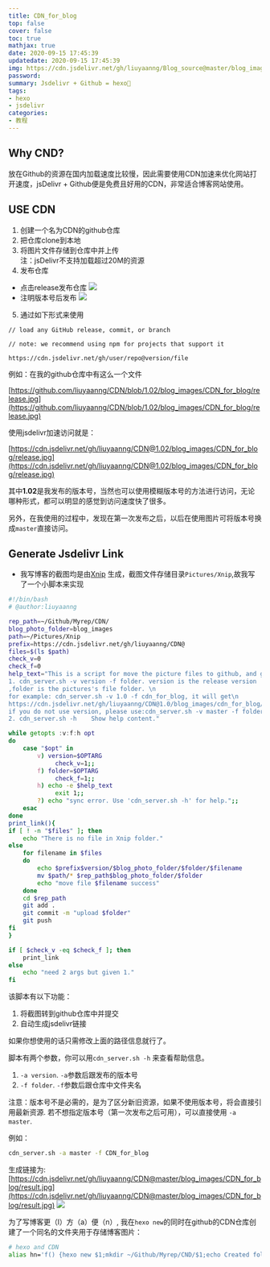 ```yaml
---
title: CDN_for_blog
top: false
cover: false
toc: true
mathjax: true
date: 2020-09-15 17:45:39
updatedate: 2020-09-15 17:45:39
img: https://cdn.jsdelivr.net/gh/liuyaanng/Blog_source@master/blog_images/CDN_for_blog/img.png
password:
summary: Jsdelivr + Github = hexo🥰
tags:
- hexo 
- jsdelivr
categories:
- 教程
---
```


## Why CND?
放在Github的资源在国内加载速度比较慢，因此需要使用CDN加速来优化网站打开速度，jsDelivr + Github便是免费且好用的CDN，非常适合博客网站使用。


## USE CDN

1. 创建一个名为CDN的github仓库
2. 把仓库clone到本地
3. 将图片文件存储到仓库中并上传     
注：jsDelivr不支持加载超过20M的资源
4. 发布仓库
- 点击release发布仓库
![](https://cdn.jsdelivr.net/gh/liuyaanng/Blog_source@master/blog_images/CDN_for_blog/release.jpg)  
- 注明版本号后发布
![](https://cdn.jsdelivr.net/gh/liuyaanng/Blog_source@master/blog_images/CDN_for_blog/release_number.jpg) 
5. 通过如下形式来使用

```
// load any GitHub release, commit, or branch

// note: we recommend using npm for projects that support it

https://cdn.jsdelivr.net/gh/user/repo@version/file
```

例如：在我的github仓库中有这么一个文件

[https://github.com/liuyaanng/CDN/blob/1.02/blog_images/CDN_for_blog/release.jpg](https://github.com/liuyaanng/CDN/blob/1.02/blog_images/CDN_for_blog/release.jpg)

使用jsdelivr加速访问就是：

[https://cdn.jsdelivr.net/gh/liuyaanng/CDN@1.02/blog_images/CDN_for_blog/release.jpg](https://cdn.jsdelivr.net/gh/liuyaanng/CDN@1.02/blog_images/CDN_for_blog/release.jpg) 

其中**1.02**是我发布的版本号，当然也可以使用模糊版本号的方法进行访问，无论哪种形式，都可以明显的感觉到访问速度快了很多。

另外，在我使用的过程中，发现在第一次发布之后，以后在使用图片可将版本号换成`master`直接访问。


## Generate Jsdelivr Link

- 我写博客的截图均是由[Xnip](https://zh.xnipapp.com/) 生成，截图文件存储目录`Pictures/Xnip`,故我写了一个小脚本来实现

```bash
#!/bin/bash
# @author:liuyaanng

rep_path=~/Github/Myrep/CDN/
blog_photo_folder=blog_images
path=~/Pictures/Xnip
prefix=https://cdn.jsdelivr.net/gh/liuyaanng/CDN@
files=$(ls $path)
check_v=0
check_f=0
help_text="This is a script for move the picture files to github, and get the jsdelivr link quickly. This scripts run with 2 arguments.\n
1. cdn_server.sh -v version -f folder. version is the release version
,folder is the pictures's file folder. \n
for example: cdn_server.sh -v 1.0 -f cdn_for_blog, it will get\n
https://cdn.jsdelivr.net/gh/liuyaanng/CDN@1.0/blog_images/cdn_for_blog/filename\n
if you do not use version, please use:cdn_server.sh -v master -f foldername.
2. cdn_server.sh -h    Show help content."

while getopts :v:f:h opt
do
	case "$opt" in
		v) version=$OPTARG
			 check_v=1;;
		f) folder=$OPTARG
			 check_f=1;;
		h) echo -e $help_text
			 exit 1;;
		?) echo "sync error. Use 'cdn_server.sh -h' for help.";;
	esac
done
print_link(){
if [ ! -n "$files" ]; then
	echo "There is no file in Xnip folder."
else
	for filename in $files
	do
		echo $prefix$version/$blog_photo_folder/$folder/$filename
		mv $path/* $rep_path$blog_photo_folder/$folder
		echo "move file $filename success"
	done
	cd $rep_path
	git add .
	git commit -m "upload $folder"
	git push
fi
}

if [ $check_v -eq $check_f ]; then
	print_link
else
	echo "need 2 args but given 1."
fi
```


该脚本有以下功能：

1. 将截图转到github仓库中并提交
2. 自动生成jsdelivr链接

如果你想使用的话只需修改上面的路径信息就行了。

脚本有两个参数，你可以用`cdn_server.sh -h` 来查看帮助信息。

1. `-a version`. `-a`参数后跟发布的版本号
2. `-f folder`. `-f`参数后跟仓库中文件夹名

注意：版本号不是必需的，是为了区分新旧资源，如果不使用版本号，将会直接引用最新资源. 若不想指定版本号（第一次发布之后可用），可以直接使用 `-a master`.

例如：

```bash
cdn_server.sh -a master -f CDN_for_blog
```

生成链接为: [https://cdn.jsdelivr.net/gh/liuyaanng/CDN@master/blog_images/CDN_for_blog/result.jpg](https://cdn.jsdelivr.net/gh/liuyaanng/CDN@master/blog_images/CDN_for_blog/result.jpg) 
![](https://cdn.jsdelivr.net/gh/liuyaanng/CDN@master/blog_images/CDN_for_blog/result.jpg) 

为了写博客更（l）方（a）便（n）, 我在`hexo new`的同时在github的CDN仓库创建了一个同名的文件夹用于存储博客图片：

```bash
# hexo and CDN
alias hn='f() {hexo new $1;mkdir ~/Github/Myrep/CND/$1;echo Created folder ~/Github/Myrep/CND/$1};f'
```




